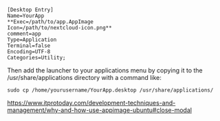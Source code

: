 ```
[Desktop Entry]
Name=YourApp
**Exec=/path/to/app.AppImage
Icon=/path/to/nextcloud-icon.png**
comment=app
Type=Application
Terminal=false
Encoding=UTF-8
Categories=Utility;
```

Then add the launcher to your applications menu by copying it to the /usr/share/applications directory with a command like:
```
sudo cp /home/yourusername/YourApp.desktop /usr/share/applications/
```

https://www.itprotoday.com/development-techniques-and-management/why-and-how-use-appimage-ubuntu#close-modal